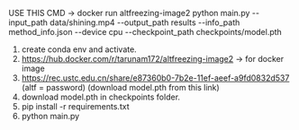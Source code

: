 USE THIS CMD -> docker run altfreezing-image2 python main.py --input_path data/shining.mp4 --output_path results --info_path method_info.json --device cpu --checkpoint_path checkpoints/model.pth
1. create conda env and activate.
2. https://hub.docker.com/r/tarunam172/altfreezing-image2 -> for docker image
3. https://rec.ustc.edu.cn/share/e87360b0-7b2e-11ef-aeef-a9fd0832d537 (altf = password) (download model.pth from this link)
4. download model.pth in checkpoints folder.
5. pip install -r requirements.txt
6. python main.py


